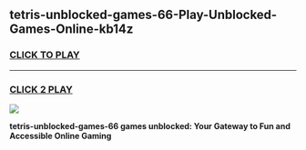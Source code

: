 
## tetris-unblocked-games-66-Play-Unblocked-Games-Online-kb14z
<h3>
<a href="https://premium76.site?title=tetris-unblocked-games-66&ref=24A">CLICK TO PLAY</a></h3>
<hr>

<h3>
<a href="https://premium76.site?title=tetris-unblocked-games-66&ref=24A">CLICK 2 PLAY</a>
  
</h3>

<a href="https://premium76.site?title=tetris-unblocked-games-66&ref=24A"><img src="https://clearcache.store/games.png"></a>


**tetris-unblocked-games-66 games unblocked: Your Gateway to Fun and Accessible Online Gaming**
